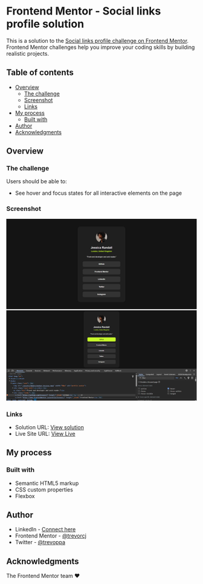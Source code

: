 # Frontend Mentor - Social links profile solution

This is a solution to the [Social links profile challenge on Frontend Mentor](https://www.frontendmentor.io/challenges/social-links-profile-UG32l9m6dQ). Frontend Mentor challenges help you improve your coding skills by building realistic projects.

## Table of contents

- [Overview](#overview)
  - [The challenge](#the-challenge)
  - [Screenshot](#screenshot)
  - [Links](#links)
- [My process](#my-process)
  - [Built with](#built-with)
- [Author](#author)
- [Acknowledgments](#acknowledgments)

## Overview

### The challenge

Users should be able to:

- See hover and focus states for all interactive elements on the page

### Screenshot

![](./screenshot.png)
![](./screenshot2.png)

### Links

- Solution URL: [View solution](https://github.com/trevorcj/frontend-mentor-social-links-profile)
- Live Site URL: [View Live](https://trevorcj-social-links-profile.netlify.app)

## My process

### Built with

- Semantic HTML5 markup
- CSS custom properties
- Flexbox

## Author

- LinkedIn - [Connect here](https://www.linkedin.com/in/trevorcjustus/)
- Frontend Mentor - [@trevorcj](https://www.frontendmentor.io/profile/trevorcj)
- Twitter - [@trevoppa](https://www.x.com/trevoppa)

## Acknowledgments

The Frontend Mentor team ♥
